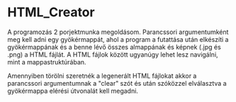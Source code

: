 # HTML_Creator
A programozás 2 porjektmunka megoldásom. Parancssori argumentumként meg kell adni egy gyökérmappát, ahol a program a futattása után elkészíti a gyökérmappának és a benne lévő összes almappának és képnek (.jpg és .png) a HTML fájlát. A HTML fájlok között ugyanúgy lehet lesz navigálni, mint a mappastruktúrában.

Amennyiben törölni szeretnék a legenerált HTML fájlokat akkor a parancssori argumentumnak a "clear" szót és után szóközzel elválasztva a gyökérmappa elérési útvonalát kell megadni.
